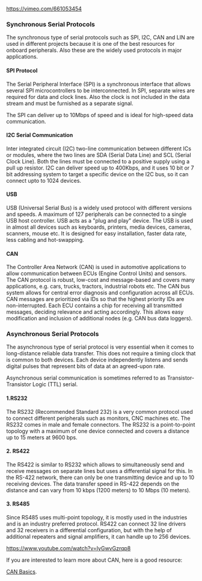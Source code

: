 https://vimeo.com/661053454

### Synchronous Serial Protocols
The synchronous type of serial protocols such as SPI, I2C, CAN and LIN are used in different projects because it is one of the best resources for onboard peripherals. Also these are the widely used protocols in major applications.

#### SPI Protocol

The Serial Peripheral Interface (SPI) is a synchronous interface that allows several SPI microcontrollers to be interconnected. In SPI, separate wires are required for data and clock lines. Also the clock is not included in the data stream and must be furnished as a separate signal. 

The SPI can deliver up to 10Mbps of speed and is ideal for high-speed data communication.

#### I2C Serial Communication

Inter integrated circuit (I2C) two-line communication between different ICs or modules, where the two lines are SDA (Serial Data Line) and SCL (Serial Clock Line). Both the lines must be connected to a positive supply using a pull up resistor. I2C can deliver speed up to 400Kbps, and it uses 10 bit or 7 bit addressing system to target a specific device on the I2C bus, so it can connect upto to 1024 devices.

#### USB

USB (Universal Serial Bus) is a widely used protocol with different versions and speeds. A maximum of 127 peripherals can be connected to a single USB host controller. USB acts as a "plug and play" device. The USB is used in almost all devices such as keyboards, printers, media devices, cameras, scanners, mouse etc. It is designed for easy installation, faster data rate, less cabling and hot-swapping.

#### CAN

The Controller Area Network (CAN) is used in automotive applications to allow communication between ECUs (Engine Control Units) and sensors. The CAN protocol is robust, low-cost and message-based and covers many applications, e.g. cars, trucks, tractors, industrial robots etc. The CAN bus system allows for central error diagnosis and configuration across all ECUs. CAN messages are prioritized via IDs so that the highest priority IDs are non-interrupted. Each ECU contains a chip for receiving all transmitted messages, deciding relevance and acting accordingly. This allows easy modification and inclusion of additional nodes (e.g. CAN bus data loggers).

### Asynchronous Serial Protocols
The asynchronous type of serial protocol is very essential when it comes to long-distance reliable data transfer. This does not require a timing clock that is common to both devices. Each device independently listens and sends digital pulses that represent bits of data at an agreed-upon rate. 

Asynchronous serial communication is sometimes referred to as Transistor-Transistor Logic (TTL) serial.

#### 1.RS232

The RS232 (Recommended Standard 232) is a very common protocol used to connect different peripherals such as monitors, CNC machines etc. The RS232 comes in male and female connectors. The RS232 is a point-to-point topology with a maximum of one device connected and covers a distance up to 15 meters at 9600 bps.

#### 2. RS422

The RS422 is similar to RS232 which allows to simultaneously send and receive messages on separate lines but uses a differential signal for this. In the RS-422 network, there can only be one transmitting device and up to 10 receiving devices. The data transfer speed in RS-422 depends on the distance and can vary from 10 kbps (1200 meters) to 10 Mbps (10 meters).

#### 3. RS485

Since RS485 uses multi-point topology, it is mostly used in the industries and is an industry preferred protocol. RS422 can connect 32 line drivers and 32 receivers in a differential configuration, but with the help of additional repeaters and signal amplifiers, it can handle up to 256 devices.

https://www.youtube.com/watch?v=IyGwvGzrqp8

If you are interested to learn more about CAN, here is a good resource:

[CAN Basics](https://automotivetechis.wordpress.com/2012/06/01/can-basics-faq/).